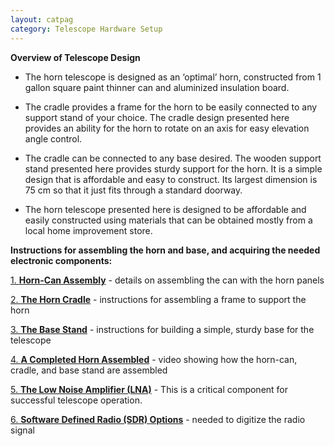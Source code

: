 ```yaml
---
layout: catpag
category: Telescope Hardware Setup
---
```


**Overview of Telescope Design** 

*  The horn telescope is designed as an ‘optimal’ horn, constructed from 1 gallon square paint thinner can and aluminized insulation board.

* The cradle provides a frame for the horn to be easily connected to any support stand of your choice. The cradle design presented here provides an ability for the horn to rotate on an axis for easy elevation angle control.

* The cradle can be connected to any base desired. The wooden support stand presented here provides sturdy support for the horn. It is a simple design that is affordable and easy to construct. Its largest dimension is 75 cm so that it just fits through a standard doorway.

* The horn telescope presented here is designed to be affordable and easily constructed using materials that can be obtained mostly from a local home improvement store.

**Instructions for assembling the horn and base, and acquiring the needed electronic components:**

[1. **Horn-Can Assembly**](https://wvurail.org//dspira-lessons/Horn_can) - details on assembling the can with the horn panels

[2. **The Horn Cradle**](https://wvurail.org/dspira-lessons/FilesUploaded/Cradle_Assembly_2021.pdf) - instructions for assembling a frame to support the horn

[3. **The Base Stand**](https://wvurail.org/dspira-lessons/FilesUploaded/Stand_Assembly_2021.pdf) - instructions for building a simple, sturdy base for the telescope

[4. **A Completed Horn Assembled**](https://youtu.be/LT0h3Frd-_k) - video showing how the horn-can, cradle, and base stand are assembled

[5. **The Low Noise Amplifier (LNA)**](https://wvurail.org//dspira-lessons/LNA) - This is a critical component for successful telescope operation.

[6. **Software Defined Radio (SDR) Options**](https://wvurail.org//dspira-lessons/SDR) - needed to digitize the radio signal

